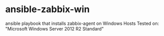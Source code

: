 # ansible-zabbix-win
ansible playbook that installs zabbix-agent on Windows Hosts
Tested on:
 "Microsoft Windows Server 2012 R2 Standard"
